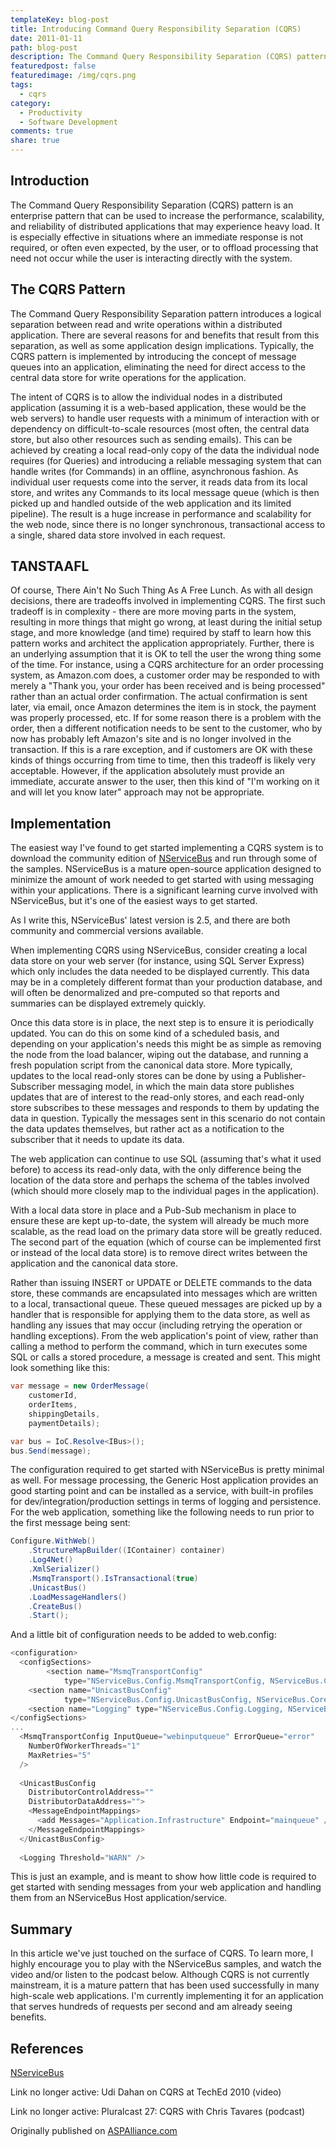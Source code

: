 ```yaml
---
templateKey: blog-post
title: Introducing Command Query Responsibility Separation (CQRS)
date: 2011-01-11
path: blog-post
description: The Command Query Responsibility Separation (CQRS) pattern is an enterprise pattern that can be used to increase the performance, scalability, and reliability of distributed applications that may experience heavy load. This article briefly describes the pattern, along with some of the tradeoffs involved in adopting it, and demonstrates how to get started with it using NServiceBus.
featuredpost: false
featuredimage: /img/cqrs.png
tags:
  - cqrs
category:
  - Productivity
  - Software Development
comments: true
share: true
---
```


## Introduction

The Command Query Responsibility Separation (CQRS) pattern is an enterprise pattern that can be used to increase the performance, scalability, and reliability of distributed applications that may experience heavy load.  It is especially effective in situations where an immediate response is not required, or often even expected, by the user, or to offload processing that need not occur while the user is interacting directly with the system.

## The CQRS Pattern

The Command Query Responsibility Separation pattern introduces a logical separation between read and write operations within a distributed application.  There are several reasons for and benefits that result from this separation, as well as some application design implications.  Typically, the CQRS pattern is implemented by introducing the concept of message queues into an application, eliminating the need for direct access to the central data store for write operations for the application.

The intent of CQRS is to allow the individual nodes in a distributed application (assuming it is a web-based application, these would be the web servers) to handle user requests with a minimum of interaction with or dependency on difficult-to-scale resources (most often, the central data store, but also other resources such as sending emails).  This can be achieved by creating a local read-only copy of the data the individual node requires (for Queries) and introducing a reliable messaging system that can handle writes (for Commands) in an offline, asynchronous fashion.  As individual user requests come into the server, it reads data from its local store, and writes any Commands to its local message queue (which is then picked up and handled outside of the web application and its limited pipeline).  The result is a huge increase in performance and scalability for the web node, since there is no longer synchronous, transactional access to a single, shared data store involved in each request.

## TANSTAAFL

Of course, There Ain't No Such Thing As A Free Lunch.  As with all design decisions, there are tradeoffs involved in implementing CQRS.  The first such tradeoff is in complexity - there are more moving parts in the system, resulting in more things that might go wrong, at least during the initial setup stage, and more knowledge (and time) required by staff to learn how this pattern works and architect the application appropriately.  Further, there is an underlying assumption that it is OK to tell the user the wrong thing some of the time.  For instance, using a CQRS architecture for an order processing system, as Amazon.com does, a customer order may be responded to with merely a "Thank you, your order has been received and is being processed" rather than an actual order confirmation.  The actual confirmation is sent later, via email, once Amazon determines the item is in stock, the payment was properly processed, etc.  If for some reason there is a problem with the order, then a different notification needs to be sent to the customer, who by now has probably left Amazon's site and is no longer involved in the transaction.  If this is a rare exception, and if customers are OK with these kinds of things occurring from time to time, then this tradeoff is likely very acceptable.  However, if the application absolutely must provide an immediate, accurate answer to the user, then this kind of "I'm working on it and will let you know later" approach may not be appropriate.

## Implementation

The easiest way I've found to get started implementing a CQRS system is to download the community edition of [NServiceBus](http://nservicebus.com/) and run through some of the samples.  NServiceBus is a mature open-source application designed to minimize the amount of work needed to get started with using messaging within your applications.  There is a significant learning curve involved with NServiceBus, but it's one of the easiest ways to get started.

As I write this, NServiceBus' latest version is 2.5, and there are both community and commercial versions available.

When implementing CQRS using NServiceBus, consider creating a local data store on your web server (for instance, using SQL Server Express) which only includes the data needed to be displayed currently.  This data may be in a completely different format than your production database, and will often be denormalized and pre-computed so that reports and summaries can be displayed extremely quickly.

Once this data store is in place, the next step is to ensure it is periodically updated.  You can do this on some kind of a scheduled basis, and depending on your application's needs this might be as simple as removing the node from the load balancer, wiping out the database, and running a fresh population script from the canonical data store.  More typically, updates to the local read-only stores can be done by using a Publisher-Subscriber messaging model, in which the main data store publishes updates that are of interest to the read-only stores, and each read-only store subscribes to these messages and responds to them by updating the data in question.  Typically the messages sent in this scenario do not contain the data updates themselves, but rather act as a notification to the subscriber that it needs to update its data.

The web application can continue to use SQL (assuming that's what it used before) to access its read-only data, with the only difference being the location of the data store and perhaps the schema of the tables involved (which should more closely map to the individual pages in the application).

With a local data store in place and a Pub-Sub mechanism in place to ensure these are kept up-to-date, the system will already be much more scalable, as the read load on the primary data store will be greatly reduced.  The second part of the equation (which of course can be implemented first or instead of the local data store) is to remove direct writes between the application and the canonical data store.

Rather than issuing INSERT or UPDATE or DELETE commands to the data store, these commands are encapsulated into messages which are written to a local, transactional queue.  These queued messages are picked up by a handler that is responsible for applying them to the data store, as well as handling any issues that may occur (including retrying the operation or handling exceptions).  From the web application's point of view, rather than calling a method to perform the command, which in turn executes some SQL or calls a stored procedure, a message is created and sent.  This might look something like this:

```csharp
var message = new OrderMessage(
    customerId,
    orderItems,
    shippingDetails,
    paymentDetails);

var bus = IoC.Resolve<IBus>();
bus.Send(message);
```

The configuration required to get started with NServiceBus is pretty minimal as well.  For message processing, the Generic Host application provides an good starting point and can be installed as a service, with built-in profiles for dev/integration/production settings in terms of logging and persistence.  For the web application, something like the following needs to run prior to the first message being sent:

```csharp
Configure.WithWeb()
    .StructureMapBuilder((IContainer) container)
    .Log4Net()
    .XmlSerializer()
    .MsmqTransport().IsTransactional(true)
    .UnicastBus()
    .LoadMessageHandlers()
    .CreateBus()
    .Start();
```

And a little bit of configuration needs to be added to web.config:

```csharp
<configuration>
  <configSections>   
        <section name="MsmqTransportConfig" 
            type="NServiceBus.Config.MsmqTransportConfig, NServiceBus.Core" />
    <section name="UnicastBusConfig" 
            type="NServiceBus.Config.UnicastBusConfig, NServiceBus.Core" />
    <section name="Logging" type="NServiceBus.Config.Logging, NServiceBus.Core"/>
</configSections>
...
  <MsmqTransportConfig InputQueue="webinputqueue" ErrorQueue="error"
    NumberOfWorkerThreads="1"
    MaxRetries="5"
  />
 
  <UnicastBusConfig
    DistributorControlAddress=""
    DistributorDataAddress="">
    <MessageEndpointMappings>
      <add Messages="Application.Infrastructure" Endpoint="mainqueue" />
    </MessageEndpointMappings>
  </UnicastBusConfig>
 
  <Logging Threshold="WARN" />
```

This is just an example, and is meant to show how little code is required to get started with sending messages from your web application and handling them from an NServiceBus Host application/service.

## Summary

In this article we've just touched on the surface of CQRS.  To learn more, I highly encourage you to play with the NServiceBus samples, and watch the video and/or listen to the podcast below.  Although CQRS is not currently mainstream, it is a mature pattern that has been used successfully in many high-scale web applications.  I'm currently implementing it for an application that serves hundreds of requests per second and am already seeing benefits.

## References

[NServiceBus](http://nservicebus.com/)

Link no longer active: Udi Dahan on CQRS at TechEd 2010 (video)

Link no longer active: Pluralcast 27: CQRS with Chris Tavares (podcast)

Originally published on [ASPAlliance.com](http://aspalliance.com/2039_Introducing_Command_Query_Responsibility_Separation_CQRS)
